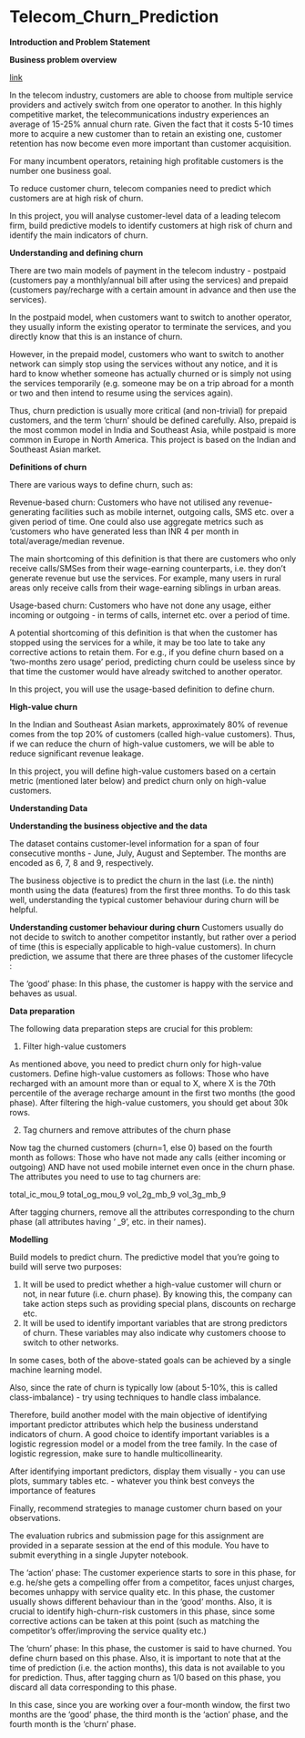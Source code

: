 # Telecom_Churn_Prediction

**Introduction and Problem Statement**

**Business problem overview**

[link](www.youtube.com)

In the telecom industry, customers are able to choose from multiple service providers and actively switch from one operator to another. In this highly competitive market, the telecommunications industry experiences an average of 15-25% annual churn rate. Given the fact that it costs 5-10 times more to acquire a new customer than to retain an existing one, customer retention has now become even more important than customer acquisition.

For many incumbent operators, retaining high profitable customers is the number one business goal.

To reduce customer churn, telecom companies need to predict which customers are at high risk of churn.

In this project, you will analyse customer-level data of a leading telecom firm, build predictive models to identify customers at high risk of churn and identify the main indicators of churn.

**Understanding and defining churn**

There are two main models of payment in the telecom industry - postpaid (customers pay a monthly/annual bill after using the services) and prepaid (customers pay/recharge with a certain amount in advance and then use the services).

In the postpaid model, when customers want to switch to another operator, they usually inform the existing operator to terminate the services, and you directly know that this is an instance of churn.

However, in the prepaid model, customers who want to switch to another network can simply stop using the services without any notice, and it is hard to know whether someone has actually churned or is simply not using the services temporarily (e.g. someone may be on a trip abroad for a month or two and then intend to resume using the services again).

Thus, churn prediction is usually more critical (and non-trivial) for prepaid customers, and the term ‘churn’ should be defined carefully.  Also, prepaid is the most common model in India and Southeast Asia, while postpaid is more common in Europe in North America.
This project is based on the Indian and Southeast Asian market.

**Definitions of churn**

There are various ways to define churn, such as:

Revenue-based churn: Customers who have not utilised any revenue-generating facilities such as mobile internet, outgoing calls, SMS etc. over a given period of time. One could also use aggregate metrics such as ‘customers who have generated less than INR 4 per month in total/average/median revenue.

The main shortcoming of this definition is that there are customers who only receive calls/SMSes from their wage-earning counterparts, i.e. they don’t generate revenue but use the services. For example, many users in rural areas only receive calls from their wage-earning siblings in urban areas.

Usage-based churn: Customers who have not done any usage, either incoming or outgoing - in terms of calls, internet etc. over a period of time.

A potential shortcoming of this definition is that when the customer has stopped using the services for a while, it may be too late to take any corrective actions to retain them. For e.g., if you define churn based on a ‘two-months zero usage’ period, predicting churn could be useless since by that time the customer would have already switched to another operator.


In this project, you will use the usage-based definition to define churn.


**High-value churn**

In the Indian and Southeast Asian markets, approximately 80% of revenue comes from the top 20% of customers (called high-value customers). Thus, if we can reduce the churn of high-value customers, we will be able to reduce significant revenue leakage.


In this project, you will define high-value customers based on a certain metric (mentioned later below) and predict churn only on high-value customers.

**Understanding Data**

**Understanding the business objective and the data**

The dataset contains customer-level information for a span of four consecutive months - June, July, August and September. The months are encoded as 6, 7, 8 and 9, respectively. 


The business objective is to predict the churn in the last (i.e. the ninth) month using the data (features) from the first three months. To do this task well, understanding the typical customer behaviour during churn will be helpful.

**Understanding customer behaviour during churn**
Customers usually do not decide to switch to another competitor instantly, but rather over a period of time (this is especially applicable to high-value customers). In churn prediction, we assume that there are three phases of the customer lifecycle :

The ‘good’ phase: In this phase, the customer is happy with the service and behaves as usual.

**Data preparation**

The following data preparation steps are crucial for this problem:

1. Filter high-value customers

As mentioned above, you need to predict churn only for high-value customers. Define high-value customers as follows: Those who have recharged with an amount more than or equal to X, where X is the 70th percentile of the average recharge amount in the first two months (the good phase).
After filtering the high-value customers, you should get about 30k rows.

2. Tag churners and remove attributes of the churn phase

Now tag the churned customers (churn=1, else 0) based on the fourth month as follows: Those who have not made any calls (either incoming or outgoing) AND have not used mobile internet even once in the churn phase. The attributes you need to use to tag churners are:

total_ic_mou_9
total_og_mou_9
vol_2g_mb_9
vol_3g_mb_9

After tagging churners, remove all the attributes corresponding to the churn phase (all attributes having ‘ _9’, etc. in their names). 

**Modelling**

Build models to predict churn. The predictive model that you’re going to build will serve two purposes:
1. It will be used to predict whether a high-value customer will churn or not, in near future (i.e. churn phase). By knowing this, the company can take action steps such as providing special plans, discounts on recharge etc.
2. It will be used to identify important variables that are strong predictors of churn. These variables may also indicate why customers choose to switch to other networks.

In some cases, both of the above-stated goals can be achieved by a single machine learning model.

Also, since the rate of churn is typically low (about 5-10%, this is called class-imbalance) - try using techniques to handle class imbalance.

Therefore, build another model with the main objective of identifying important predictor attributes which help the business understand indicators of churn. A good choice to identify important variables is a logistic regression model or a model from the tree family. In the case of logistic regression, make sure to handle multicollinearity.

After identifying important predictors, display them visually - you can use plots, summary tables etc. - whatever you think best conveys the importance of features

Finally, recommend strategies to manage customer churn based on your observations.

The evaluation rubrics and submission page for this assignment are provided in a separate session at the end of this module. You have to submit everything in a single Jupyter notebook.

The ‘action’ phase: The customer experience starts to sore in this phase, for e.g. he/she gets a compelling offer from a competitor, faces unjust charges, becomes unhappy with service quality etc. In this phase, the customer usually shows different behaviour than in the ‘good’ months. Also, it is crucial to identify high-churn-risk customers in this phase, since some corrective actions can be taken at this point (such as matching the competitor’s offer/improving the service quality etc.)

The ‘churn’ phase: In this phase, the customer is said to have churned. You define churn based on this phase. Also, it is important to note that at the time of prediction (i.e. the action months), this data is not available to you for prediction. Thus, after tagging churn as 1/0 based on this phase, you discard all data corresponding to this phase.

In this case, since you are working over a four-month window, the first two months are the ‘good’ phase, the third month is the ‘action’ phase, and the fourth month is the ‘churn’ phase.
